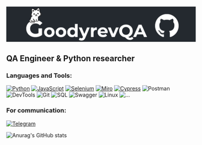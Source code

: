 [![Header](https://github.com/GoodyrevQA/GoodyrevQA/blob/main/assets/logo.png)](https://goodyrevqa.github.io/)

## QA Engineer & Python researcher

### Languages and Tools:
[![Python](https://img.shields.io/badge/-Python-24292f??style=for-the-badge&logo=Python&logoColor=47c5fb)](https://github.com/GoodyrevQA/python_tg_bot)
[![JavaScript](https://img.shields.io/badge/-JavaScript-24292f??style=for-the-badge&logo=JavaScript&logoColor=fff600)](https://github.com/GoodyrevQA/SnakeQA)
[![Selenium](https://img.shields.io/badge/-Selenium-24292f??style=for-the-badge&logo=Selenium&logoColor=00bf0d)](https://github.com/GoodyrevQA/python_selenium)
[![Miro](https://img.shields.io/badge/-Miro-24292f??style=for-the-badge&logo=Miro&logoColor=ff6c36)](https://miro.com/app/board/uXjVPDev4I8=/)
[![Cypress](https://img.shields.io/badge/-Cypress-24292f??style=for-the-badge&logo=Cypress&logoColor=d2d2d2)](https://github.com/GoodyrevQA/cypress.js)
![Postman](https://img.shields.io/badge/-Postman-24292f??style=for-the-badge&logo=Postman&logoColor=ff6c36)
![DevTools](https://img.shields.io/badge/-DevTools-24292f??style=for-the-badge&logo=googlechrome&logoColor=fff600)
![Git](https://img.shields.io/badge/-Git-24292f??style=for-the-badge&logo=Git&logoColor=f43010)
![SQL](https://img.shields.io/badge/-SQL-24292f??style=for-the-badge&logo=postgresql&logoColor=003cd6)
![Swagger](https://img.shields.io/badge/-Swagger-24292f??style=for-the-badge&logo=Swagger&logoColor=0cff00)
![Linux](https://img.shields.io/badge/-Linux-24292f??style=for-the-badge&logo=linux&logoColor=fff600)
![...](https://img.shields.io/badge/-...-24292f??style=for-the-badge&logo=...&logoColor=ffffff)

### For communication:
[![Telegram](https://img.shields.io/badge/-Telegram-24292f??style=for-the-badge&logo=Telegram&logoColor=47c5fb)](https://t.me/Goodyrev)

![Anurag's GitHub stats](https://github-readme-stats.vercel.app/api?username=GoodyrevQA&hide=issues,contribs&show_icons=true&theme=codeSTACKr)